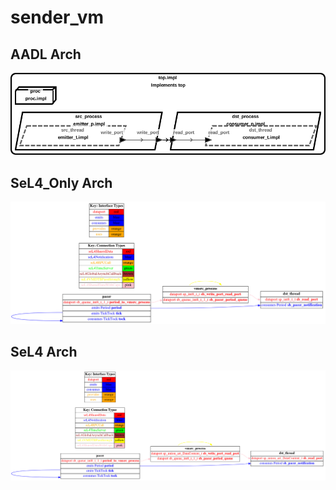 # sender_vm

## AADL Arch
  ![aadl](diagrams/aadl-arch.png)

## SeL4_Only Arch
  ![SeL4_Only](diagrams/CAmkES-arch-SeL4_Only.png)

## SeL4 Arch
  ![SeL4](diagrams/CAmkES-arch-SeL4.png)
